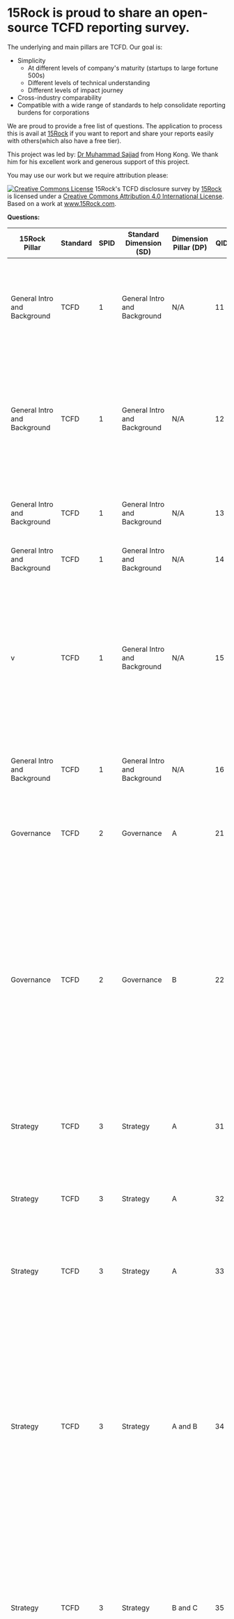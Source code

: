 # 15Rock is proud to share an open-source TCFD reporting survey.

The underlying and main pillars are TCFD. Our goal is:

- Simplicity 
  - At different levels of company's maturity (startups to large fortune 500s)
  - Different levels of technical understanding
  - Different levels of impact journey
- Cross-industry comparability
- Compatible with a wide range of standards to help consolidate reporting burdens for corporations

We are proud to provide a free list of questions. The application to process this is avail at [15Rock](https://www.15rock.com/) if you want to report and share your reports easily with others(which also have a free tier).

This project was led by: [Dr Muhammad Sajjad](https://www.linkedin.com/in/muhammad-sajjad-ph-d-05590865/) from Hong Kong. We thank him for his excellent work and generous support of this project. 



You may use our work but we require attribution please:

<a rel="license" href="http://creativecommons.org/licenses/by/4.0/"><img alt="Creative Commons License" style="border-width:0" src="https://i.creativecommons.org/l/by/4.0/88x31.png" /></a>
<span xmlns:dct="http://purl.org/dc/terms/" href="http://purl.org/dc/dcmitype/Text" property="dct:title" rel="dct:type">
15Rock's TCFD disclosure survey</span> by <a xmlns:cc="http://creativecommons.org/ns#" href="www.15Rock.com" property="cc:attributionName" rel="cc:attributionURL">15Rock</a> is licensed under a <a rel="license" href="http://creativecommons.org/licenses/by/4.0/">Creative Commons Attribution 4.0 International License</a>.<br />Based on a work at <a xmlns:dct="http://purl.org/dc/terms/" href="www.15Rock.com" rel="dct:source">www.15Rock.com</a>.



**Questions:**

| 15Rock  Pillar               | Standard | SPID | Standard  Dimension (SD)     | Dimension  Pillar (DP) | QID  | Question (Q)                                                 | Question Type                                                | Description                                                  | Company_Maturity                                 | Question Order | Question  Grouping |
| ---------------------------- | -------- | ---- | ---------------------------- | ---------------------- | ---- | ------------------------------------------------------------ | ------------------------------------------------------------ | ------------------------------------------------------------ | ------------------------------------------------ | -------------- | ------------------ |
| General Intro and Background | TCFD     | 1    | General Intro and Background | N/A                    | 11   | Provide a concise introduction  of your company and briefly describe what does TCFD means to your company? | Text                                                         | This question is intended to  elicit information on the firm's overall portfolio as well as a description  of how it regards TCFD recommendations in the context of the company, its  group, and its clients. | All (Startups, Mid-level, and  Senior Companies) | 1              | 1                  |
| General Intro and Background | TCFD     | 1    | General Intro and Background | N/A                    | 12   | What is your company's sector of  operations?                | [use sector table]                                           | Choose the industry that best  reflects your company's operations. A list of various industries, such as  banks, manufacturers, information technology, and insurance, would be offered  so that the company may select the most appropriate one. | All (Startups, Mid-level, and  Senior Companies) | 2              | 1                  |
| General Intro and Background | TCFD     | 1    | General Intro and Background | N/A                    | 13   | Has your company previously reported the TCFD?               | Yes/No                                                       | This is purely for the purpose  of gathering information about the company's current stance and understanding  of TCFD. | All (Startups, Mid-level, and  Senior Companies) | 3              | 2                  |
| General Intro and Background | TCFD     | 1    | General Intro and Background | N/A                    | 14   | For which year you are reporting this TCFD?                  | Date                                                         | Last year reported?                                          | All (Startups, Mid-level, and  Senior Companies) | 4              | 2                  |
| v                            | TCFD     | 1    | General Intro and Background | N/A                    | 15   | How do you describe the  implementation of TCFD at your company at this stage? | ['mature', 'limited', 'no disclosure']                       | Explain how well the corporation  has applied the TCFD in their organisation. This could contain information on  whether pillars are "excellent," "limited," or "no  disclosure" (i.e., Governance, Strategy, Risk Management, and Metrics  & Targets). The state of the disclosure can be determined by comparing  the answers to the questions. | All (Startups, Mid-level, and  Senior Companies) | 5              | 2                  |
| General Intro and Background | TCFD     | 1    | General Intro and Background | N/A                    | 16   | Which currency you are using for this disclosure?            | [use currency table]                                         | This information is required to  translate financial statistics to USD so that they are consistent across  countries. | All (Startups, Mid-level, and  Senior Companies) | 6              | 3                  |
| Governance                   | TCFD     | 2    | Governance                   | A                      | 21   | Is there any  presence of board-level oversight related to climate risks and opportunities  in your company? | Yes/No                                                       | This is a basic  "yes" or "no" question that reflects the current state of  the company's board of directors in the context of climate hazards. | All (Startups,  Mid-level, and Senior Companies) | 1              | 1                  |
| Governance                   | TCFD     | 2    | Governance                   | B                      | 22   | What are the highest level of  positions/committees in your company responsible for climate-related risks  and opportunities? | Text                                                         | As proposed in TCFD's  Governance Pillar, this question is intended to reveal top-roles management's  in the evaluation and management of climate risks and opportunities.  Different key position holders (e.g., risk officers in the firm) or any  standing committee on climate risk can be enlisted by the company. It's also  possible to provide information on their general responsibilities and how  frequently they brief the board on climate risks/opportunities. | All (Startups, Mid-level, and  Senior Companies) | 2              | 2                  |
| Strategy                     | TCFD     | 3    | Strategy                     | A                      | 31   | What is your  company's strategy of short-term goals (0-5 years)? | Text                                                         | For this  question, a range of 0-5 years for short-term, 5-10 years for medium-term,  and 10+ years for long-term horizons could be specified. | All (Startups,  Mid-level, and Senior Companies) | 1              | 1                  |
| Strategy                     | TCFD     | 3    | Strategy                     | A                      | 32   | What is your company's strategy  of medium-term goals(5-10 years) ? | Text                                                         | For this question, a range of  0-5 years for short-term, 5-10 years for medium-term, and 10+ years for  long-term horizons could be specified. | All (Startups, Mid-level, and  Senior Companies) | 1              | 1                  |
| Strategy                     | TCFD     | 3    | Strategy                     | A                      | 33   | What is your company's strategy  of long-term goals (10+ years)? | Text                                                         | For this question, a range of  0-5 years for short-term, 5-10 years for medium-term, and 10+ years for  long-term horizons could be specified. | All (Startups, Mid-level, and  Senior Companies) | 1              | 1                  |
| Strategy                     | TCFD     | 3    | Strategy                     | A and B                | 34   | How do you decribe the company's  profile in the context of climate-related risks and opportunties? | Text                                                         | Give specifics on the various  climate risks and opportunities that have been identified in the short,  medium, and long term. This should reflect the company's overall climate risk  and opportunity profile. Provide some insight into how the company intends to  implement interventions to address these risks in a succinct manner (i.e.,  you may include that we use a formal procedure to prioritise several risks  and design our action plan for immediate or gradual interventions considering  top risks and the potential of these risks in near future). | All (Startups, Mid-level, and  Senior Companies) | 2              | 1                  |
| Strategy                     | TCFD     | 3    | Strategy                     | B and C                | 35   | Among several sectors and  geographical distribution of your company/business, which ones are mostly  exposed to climate-related risks and how the company plann to overcome this  situation? | Text                                                         | Provide information on which  sections of your company are vulnerable/resilient to climate risks (i.e.,  products, supply chain, sales, manufacturing, mitigation and adaptation  initiatives, etc.) and how your company advocates for improving this  situation. | All (Startups, Mid-level, and  Senior Companies) | 3              | 2                  |
| Strategy                     |          |      | Strategy                     | A and B                | 36   | Does your company consider  scenario anlaysis, sensitivity assessment, and stress tests for  climate-related risks and opportunties? | Yes/No                                                       | If you answered "yes"  to any of the questions, explain briefly how it's done and why the company  included it in their strategy. This could also be used to reveal  resilience-building and enhancement-related interventions that the company is  implementing or planning. | All (Startups, Mid-level, and  Senior Companies) | 4              | 2                  |
| Strategy                     | TCFD     | 3    | Strategy                     | A, B, and C            | 37   | Based on the scenario analyses  on climate risk, how do you describe the impacts on your business, planning,  etc.? | text                                                         | Describe the possible  consequences of climate change-related variations, particularly in the  2-degree and lower scenarios. You can also briefly explain different IPCC  scenarios (e.g., RCP 2.6, 4.5, 6.0, and 8.5) if you have knowledge of them. | All (Startups, Mid-level, and  Senior Companies) | 5              | 3                  |
| Strategy                     | TCFD     | 3    | Strategy                     | B                      | 38   | What is the frequency with which  the board/committee meets to discuss climate-related issues like risks and  opportunities? | Text                                                         | Give a summary of the meetings  that were held to discuss climate risks and opportunities. | All (Startups, Mid-level, and  Senior Companies) | 6              | 3                  |
| Strategy                     | TCFD     | 3    | Strategy                     | C                      | 39   | How does the company plan to  incorporate climate risks and opportunities into its financial planning,  business strategy, and investment strategy, as appropriate? | Text                                                         | Provide details on how the  company plans to incorporate a variety of risks and opportunities into their  upcoming business investments, strategies, and financial planning, if  available. | All (Startups, Mid-level, and  Senior Companies) | 7              | 3                  |
| Strategy                     | TCFD     | 3    | Strategy                     | C                      | 390  | What plans or initiatives does  the company have in place to improve its overall resilience to climate risks? | Text                                                         | This question will be used to  reflect the company's short-, medium-, and long-term strategy for dealing  with and adapting to climate risks. For example, if the company has obtained  insurance of any kind for its business, describe it as well as the value of  the insurance. Similarly, if the company has a climate action plan, this  could be one of the strategies for building and enhancing resilience. | All (Startups, Mid-level, and  Senior Companies) | 8              | 3                  |
| Risk  Management             | TCFD     | 4    | Risk Management              | A                      | 41   | Is there any  existing procedure currently implimented at the company to identify, assess,  and prioritization in the context of climate risks? | Yes/No                                                       | A yes/no  question to determine the current state of the company's risk management  capabilities. | All (Startups,  Mid-level, and Senior Companies) | 1              | 1                  |
| Risk Management              | TCFD     | 4    | Risk Management              | A and B                | 42   | Is there any procedure available  at the company governing the Risk Management of climate-related risks? | Yes/No                                                       | This is a specific  company/board-level process that governs risk management and tracks its  progress over time (i.e., reviewing the risk identification and assessment  methodologies, integration of new tools and techniques etc.). | All (Startups, Mid-level, and  Senior Companies) | 2              | 1                  |
| Risk Management              | TCFD     | 4    | Risk Management              | A                      | 43   | Among the following, which types  of risks your company is considering in the face of climate change? | Physical/Transition/Liability/All  of the above.             | The purpose of this question is  to present the company's risk management system's general classification. | All (Startups, Mid-level, and  Senior Companies) | 3              | 2                  |
| Risk Management              | TCFD     | 4    | Risk Management              | B                      | 44   | In terms of occurrence, what  kind of climate related risks are accounted for by the company? | Acute/Chronic/Both                                           | Give specifics if the company  is identifying and assessing risks that could occur suddenly (for example,  flash floods or landslides) or over a longer period of time (i.e., droughts,  change in rainfall and temperature and their impacts on business or clients).  It would be better if the details of the Acute and Chronic risks were listed  in a Table. | All (Startups, Mid-level, and  Senior Companies) | 4              | 2                  |
| Risk Management              | TCFD     | 4    | Risk Management              | A and B                | 45   | What is the process of  identifying different types of Risks mentioned above? | Text                                                         | Describe the process for  identifying and assessing various risk categories and types. Describe whether  the company has a setup in place or if it seeks the help of some cliamte risk  solution providers in this regard. It is preferable to present the generalised  procedure/framework for these risks as a diagram/table. | All (Startups, Mid-level, and  Senior Companies) | 5              | 3                  |
| Risk Management              | TCFD     | 4    | Risk Management              | C                      | 46   | Does your company advocates the  education/awareness regarding climate risks as part of its Risk Management? | Yes/No                                                       | In general, to represent the  company's position on climate risk awareness and support. If you answered  yes, please explain how you implemented/achieved it (e.g., staff training,  hiring of professionals with adequate knowledge in this field, organising seminars,  etc.) | All (Startups, Mid-level, and  Senior Companies) | 6              | 3                  |
| Risk Management              | TCFD     | 4    | Risk Management              | A, B, and C            | 47   | How do you define risk  terminologies in your risk identificaton, assessment, and classification  framework? | Text                                                         | Provide information on the  various risk terminologies used in risk management (i.e., Hazard,  Vulnerability, Exposure, Resilience, Adaptation, Mitigation, etc.). | All (Startups, Mid-level, and  Senior Companies) | 7              | 3                  |
| Risk Management              | TCFD     | 4    | Risk Management              | A, B, and C            | 48   | What are the procedures your  company is following for the identification, assessment, and prioritization  of climate risks and their integration into overall risk management? | Text                                                         | If the company's answer to Q41  is "yes," this is a follow-up question. It incorporates all three  TCFD Risk Management Pillar recommendations. However, the question can be  divided into three parts to make it easier to understand (e.g., describe the  process individually for identification, assessment, and prioritisation of  risks). | All (Startups, Mid-level, and  Senior Companies) | 8              | 3                  |
| Metrics and  Targets         | TCFD     | 5    | Metrics and Targets          | C                      | 51   | Are there any  climate risk related targets set by the company? | Yes/No                                                       | This is a  helpful question that leads to the company's climate risk monitoring metrics. | All (Startups,  Mid-level, and Senior Companies) | 1              | 1                  |
| Metrics and Targets          | TCFD     | 5    | Metrics and Targets          | A                      | 52   | What is the nature of metrics  your company is using to assess climate risks and poortunities? | Text                                                         | Describe the types of  indices/metrics used by the company to evaluate climate risks and  opportunities. The nature of metrics, such as climate, energy, and greenhouse  gas emissions, could also be included in the form of a table. | All (Startups, Mid-level, and  Senior Companies) | 2              | 1                  |
| Metrics and Targets          | TCFD     | 5    | Metrics and Targets          | A                      | 53   | What are climate risks and  opportunity related targets set by the company during last year? | Text                                                         | These questions aid  in the disclosure of recommendations for metrics for assessing and managing  climate-related risks and opportunities. Also, include the baseline year for  comparison purposes, as well as the KPIs chosen to assess progress, if any. | All (Startups, Mid-level, and  Senior Companies) | 3              | 1                  |
| Metrics and Targets          | TCFD     | 5    | Metrics and Targets          | C                      | 54   | What percent of climate risk  related targets from last years were achieved by the company? | Text                                                         | All (Startups, Mid-level, and  Senior Companies)             | 4                                                | 1              |                    |
| Metrics and Targets          | TCFD     | 5    | Metrics and Targets          | B                      | 55   | Does your company have any setup  for Carbon Footprint calculation? | Yes/No                                                       | This should ideally be done in  CO2e because it is comparable across industries. | All (Startups, Mid-level, and  Senior Companies) | 5              | 2                  |
| Metrics and Targets          | TCFD     | 5    | Metrics and Targets          | B                      | 56   | Among the followings, which  scope of emissions your company accounts for? | Scope 1,      Scope 2,      Scope 3      (This would be a check list      and more than one options could be  selected) | PREMIUM     Products     Extensions                              Modes:          Standard          Synonyms:               This will reflect the company's achievement towards the comprehension of  its emissions. Scope 1: All Direct Emissions, Scope 2: Indirect Emissions  such as from the consumption of purchased electricity, heat, steam, etc., and  Scope 3: Other indirect emissions not covered in Scope 2, emissions from  materials extraction, transportation, waste disposal, and so on.     53 Words          Rephrase     This will demonstrate the company's progress in understanding its  emissions. Scope 1: All Direct Emissions, Scope 2: Indirect Emissions from  purchased electricity, heat, steam, and other sources, and Scope 3: Other  indirect emissions not covered by Scope 2, such as emissions from materials  extraction, transportation, waste disposal, and so on.     2 Sentences          46 Words                    Changed Words          Structural Changes          Longest Unchanged Words                         Products     Paraphraser     Grammar Checker     Plagiarism Checker     Co-Writer     Summarizer     Citation Generator     Word Counter     Services     Premium     Affiliate     Support     Help Center     Contact Us     Student Resources     Paraphrasing Guide     Company     Team     Blog     Careers          © QuillBot (Course Hero), LLC. 2022     Privacy Policy                       Terms of Service                       CCPA     This site is protected by reCAPTCHA and the Google Privacy Policy and Terms  of Service apply.     Made withat     UIUC | All (Startups, Mid-level, and  Senior Companies) | 6              | 2                  |
| Metrics and Targets          | TCFD     | 5    | Metrics and Targets          | A, B, and C            | 57   | What is the state of emissions  at your company?             | Text                                                         | This should describe the state  of the company's emissions for at least the previous three years, as well as  the trends over that time. Due to the lack of information on such emissions  in relatively new businesses (i.e., startups), a good approach might be to  use quarterly aggregations for comparison and clarity. Include data on  various sectoral emissions, such as operations, supply chain, energy, and so  on. The details of Scopes 1, 2, and 3 would also be included in this section.  Finally, if there are any initiatives to offset carbon emissions, let us know  about them. If there is any interest, this could be accomplished through a  small case study. | Primarily for Mid-Level and  Senior Campanies    | 7              | 2                  |





**Note:**

Thank you for being part of the change in the world. We need your help so please feel free to use, share and let us know if you have any feedback. You can submit any changes you suggest or [simply reach out to us to discuss](https://www.15rock.com/contact). 

